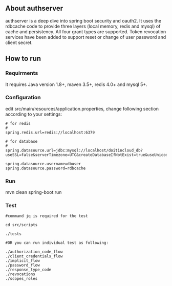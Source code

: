 About authserver
----------------

authserver is a deep dive into spring boot security and oauth2. It uses the rdbcache code to provide three layers (local memory, redis and mysql) of cache and persistency. All four grant types are supported. Token revocation services have been added to support reset or change of user password and client secret.

How to run
----------
### Requirments

It requires Java version 1.8+, maven 3.5+, redis 4.0+ and mysql 5+.

### Configuration

edit src/main/resources/application.properties, change following section according to your settings:

    # for redis
    #
    spring.redis.url=redis://localhost:6379

    # for database
    #
    spring.datasource.url=jdbc:mysql://localhost/doitincloud_db?useSSL=false&serverTimezone=UTC&createDatabaseIfNotExist=true&useUnicode=true
    
    spring.datasource.username=dbuser
    spring.datasource.password=rdbcache

### Run

mvn clean spring-boot:run

### Test

    #command jq is required for the test
    
    cd src/scripts
    
    ./tests
    
    #OR you can run individual test as following:
    
    ./authorization_code_flow
    ./client_credentials_flow
    ./implicit_flow
    ./password_flow
    ./response_type_code
    ./revocations
    ./scopes_roles
